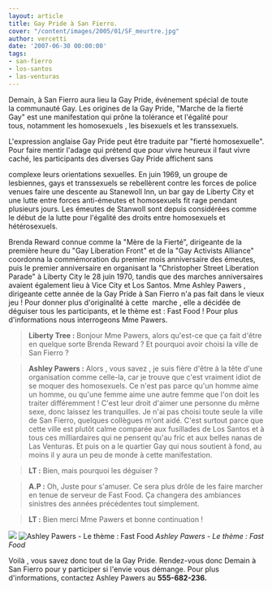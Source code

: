```yaml
---
layout: article
title: Gay Pride à San Fierro.
cover: "/content/images/2005/01/SF_meurtre.jpg"
author: vercetti
date: '2007-06-30 00:00:00'
tags:
- san-fierro
- los-santos
- las-venturas
---
```


Demain, à San Fierro aura lieu la Gay Pride, événement spécial de toute  
la communauté Gay. Les origines de la Gay Pride, "Marche de la fierté  
Gay" est une manifestation qui prône la tolérance et l'égalité pour  
tous, notamment les homosexuels , les bisexuels et les transsexuels.

L'expression anglaise Gay Pride peut être traduite par "fierté homosexuelle". Pour faire mentir l'adage qui prétend que pour vivre heureux il faut vivre caché, les participants des diverses Gay Pride affichent sans

complexe leurs orientations sexuelles. En juin 1969, un groupe de lesbiennes, gays et transsexuels se rebellèrent contre les forces de police venues faire une descente au Stanewoll Inn, un bar gay de Liberty City et une lutte entre forces anti-émeutes et homosexuels fit rage pendant plusieurs jours. Les émeutes de Stanwoll sont depuis considérées comme le début de la lutte pour l'égalité des droits entre homosexuels et hétérosexuels.

Brenda Reward connue comme la "Mère de la Fierté", dirigeante de la première heure du "Gay Liberation Front" et de la "Gay Activists Alliance" coordonna la commémoration du premier mois anniversaire des émeutes, puis le premier anniversaire en organisant la "Christopher Street Liberation Parade" à Liberty City le 28 juin 1970, tandis que des marches anniversaires avaient également lieu à Vice City et Los Santos. Mme Ashley Pawers , dirigeante cette année de la Gay Pride à San Fierro n'a pas fait dans le vieux jeu ! Pour donner plus d'originalité à cette&nbsp; marche , elle a décidée de déguiser tous les participants, et le thème est : Fast Food ! Pour plus d'informations nous interrogeons Mme Pawers.

> **Liberty Tree :** Bonjour Mme Pawers, alors qu'est-ce que ça fait d'être en quelque sorte Brenda Reward ? Et pourquoi avoir choisi la ville de San Fierro ?

> **Ashley Pawers :** Alors , vous savez , je suis fière d'être à la tête d'une organisation comme celle-la, car je trouve que c'est vraiment idiot de se moquer des homosexuels. Ce n'est pas parce qu'un homme aime un homme, ou qu'une femme aime une autre femme que l'on doit les traiter différemment ! C'est leur droit d'aimer une personne du même sexe, donc laissez les tranquilles. Je n'ai pas choisi toute seule la ville de San Fierro, quelques collègues m'ont aidé. C'est surtout parce que cette ville est plutôt calme comparée aux fusillades de Los Santos et à tous ces milliardaires qui ne pensent qu'au fric et aux belles nanas de Las Venturas. Et puis on a le quartier Gay qui nous soutient à fond, au moins il y aura un peu de monde à cette manifestation.

> **LT :** Bien, mais pourquoi les déguiser ?

> **A.P :** Oh, Juste pour s'amuser. Ce sera plus drôle de les faire marcher en tenue de serveur de Fast Food. Ça changera des ambiances sinistres des années précédentes tout simplement.

> **LT :** Bien merci Mme Pawers et bonne continuation !

![](/content/images/2005/01/Apawers_Gaypride.jpg)
![Ashley Pawers - Le thème : Fast Food](/content/images/2005/01/Pouletman_Gaypride.jpg)
_Ashley Pawers - Le thème : Fast Food_

Voilà , vous savez donc tout de la Gay Pride. Rendez-vous donc Demain à San Fierro pour y participer si l'envie vous démange. Pour plus d'informations, contactez Ashley Pawers au **555-682-236.**